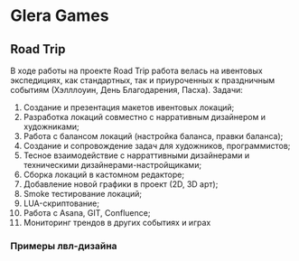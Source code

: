 # Glera Games

## Road Trip


В ходе работы на проекте Road Trip работа велась на ивентовых экспедициях, как стандартных, так и приуроченных к праздничным событиям (Хэлллоуин, День Благодарения, Пасха). Задачи: 

1. Создание и презентация макетов ивентовых локаций;
2.  Разработка локаций совместно с нарративным дизайнером и художниками;
3. Работа с балансом локаций (настройка баланса, правки баланса);
4. Создание и сопровождение задач для художников, программистов;
5. Тесное взаимодействие с нарраттивными дизайнерами и техническими дизайнерами-настройщиками;
7. Сборка локаций в кастомном редакторе;
8. Добавление новой графики в проект (2D, 3D арт);
9. Smoke тестирование локаций;
10. LUA-скриптование;
11. Работа с Asana, GIT, Confluence;
12. Мониторинг трендов в других событиях и играх

### Примеры лвл-дизайна

